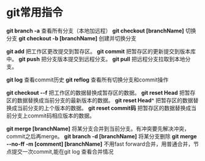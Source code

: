 
# git常用指令

**git branch -a** 查看所有分支（本地加远程）
**git checkout \[branchName\]** 切换分支
**git checkout -b \[branchName\]** 创建并切换分支

**git add** 把工作区更改提交到暂存区。
**git commit** 把暂存区的更新提交到版本库中。
**git push** 把分支版本提交到远程分支。
**git pull** 把远程分支拉取到本地分支。

**git log** 查看commit历史
**git reflog** 查看所有切换分支和commit操作

**git checkout --f** 把工作区的数据替换成暂存区的数据。
**git reset Head** 把暂存区的数据替换成当前分支的最新版本的数据。
**git reset Head^** 把暂存区的数据替换成当前分支的上个版本的数据。
**git reset commit码** 把暂存区的数据替换成当前分支上commit码相应版本的数据。

**git merge \[branchName\]** 将某分支合并到当前分支。有冲突要先解决冲突，commit之后再merge。
**git branch -d \[branchName\]** 将某分支删除
**git merge --no-ff -m \[comment\] \[branchName\]** 不用fast forward合并，用普通合并，节点提交一次commit,能在git log 查看合并情况

